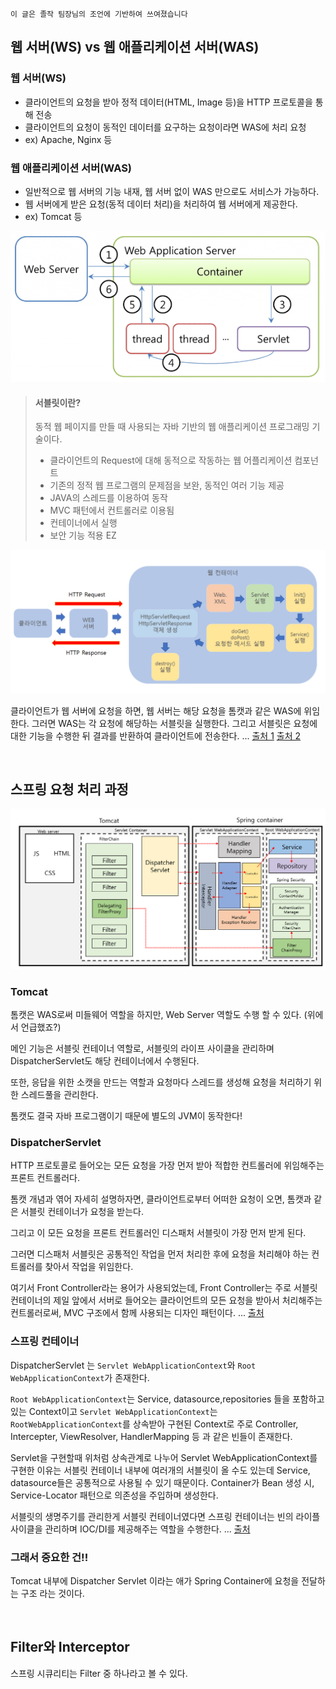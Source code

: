 `이 글은 졸작 팀장님의 조언에 기반하여 쓰여졌습니다`

## 웹 서버(WS) vs 웹 애플리케이션 서버(WAS)

### 웹 서버(WS)

- 클라이언트의 요청을 받아 정적 데이터(HTML, Image 등)을 HTTP 프로토콜을 통해 전송
- 클라이언트의 요청이 동적인 데이터를 요구하는 요청이라면 WAS에 처리 요청
- ex) Apache, Nginx 등

### 웹 애플리케이션 서버(WAS)

- 일반적으로 웹 서버의 기능 내재, 웹 서버 없이 WAS 만으로도 서비스가 가능하다.
- 웹 서버에게 받은 요청(동적 데이터 처리)을 처리하여 웹 서버에게 제공한다.
- ex) Tomcat 등

![img_2.png](img_2.png)

> #### 서블릿이란?
> 동적 웹 페이지를 만들 때 사용되는 자바 기반의 웹 애플리케이션 프로그래밍 기술이다.
> - 클라이언트의 Request에 대해 동적으로 작동하는 웹 어플리케이션 컴포넌트
> - 기존의 정적 웹 프로그램의 문제점을 보완, 동적인 여러 기능 제공
> - JAVA의 스레드를 이용하여 동작
> - MVC 패턴에서 컨트롤러로 이용됨
> - 컨테이너에서 실행
> - 보안 기능 적용 EZ

![img_3.png](img_3.png)

클라이언트가 웹 서버에 요청을 하면, 웹 서버는 해당 요청을 톰캣과 같은 WAS에 위임한다.
그러면 WAS는 각 요청에 해당하는 서블릿을 실행한다. 그리고 서블릿은 요청에 대한
기능을 수행한 뒤 결과를 반환하여 클라이언트에 전송한다. ...
[출처 1](https://goodgid.github.io/WS-and-WAS/)
[출처 2](https://velog.io/@falling_star3/Tomcat-%EC%84%9C%EB%B8%94%EB%A6%BFServlet%EC%9D%B4%EB%9E%80)

<br>

## 스프링 요청 처리 과정

![img_4.png](img_4.png)

###  Tomcat
톰캣은 WAS로써 미들웨어 역할을 하지만, Web Server 역할도 수행 할 수 있다. (위에서 언급했죠?)

메인 기능은 서블릿 컨테이너 역할로, 서블릿의 라이프 사이클을 관리하며 DispatcherServlet도
해당 컨테이너에서 수행된다.

또한, 응답을 위한 소캣을 만드는 역할과 요청마다 스레드를 생성해 요청을 처리하기 위한 스레드풀을 관리한다.

톰캣도 결국 자바 프로그램이기 때문에 별도의 JVM이 동작한다!


### DispatcherServlet

HTTP 프로토콜로 들어오는 모든 요청을 가장 먼저 받아 적합한 컨트롤러에 위임해주는 프론트 컨트롤러다.

톰캣 개념과 엮어 자세히 설명하자면, 클라이언트로부터 어떠한 요청이 오면, 톰캣과 같은 서블릿 컨테이너가
요청을 받는다.

그리고 이 모든 요청을 프론트 컨트롤러인 디스패처 서블릿이 가장 먼저 받게 된다.

그러면 디스패처 서블릿은 공통적인 작업을 먼저 처리한 후에 요청을 처리해야 하는 컨트롤러를 찾아서 작업을 위임한다.

여기서 Front Controller라는 용어가 사용되었는데, 
Front Controller는 주로 서블릿 컨테이너의 제일 앞에서 서버로 들어오는 클라이언트의 모든 요청을 받아서 처리해주는 컨트롤러로써, MVC 구조에서 함께 사용되는 디자인 패턴이다.
... [출처](https://mangkyu.tistory.com/18)

### 스프링 컨테이너 
DispatcherServlet 는 `Servlet WebApplicationContext`와 `Root WebApplicationContext`가 존재한다.

`Root WebApplicationContext`는 Service, datasource,repositories 들을 포함하고 있는 Context이고 
`Servlet WebApplicationContext`는 `RootWebApplicationContext`를 상속받아 구현된 Context로 주로 Controller, Intercepter, ViewResolver, HandlerMapping 등 과 같은 빈들이 존재한다.

Servlet을 구현할때 위처럼 상속관계로 나누어 Servlet WebApplicationContext를 구현한 이유는 서블릿 컨테이너 내부에 여러개의 서블릿이 올 수도 있는데 Service, datasource들은 공통적으로 사용될 수 있기 때문이다.
Container가 Bean 생성 시, Service-Locator 패턴으로 의존성을 주입하며 생성한다.

서블릿의 생명주기를 관리한게 서블릿 컨테이너였다면 스프링 컨테이너는 빈의 라이플 사이클을 관리하며 IOC/DI를 제공해주는 역할을 수행한다.
... [출처](https://gowoonsori.com/spring/architecture/)

### 그래서 중요한 건!!
Tomcat 내부에 Dispatcher Servlet 이라는 애가 Spring Container에 요청을 전달하는 구조 라는 것이다.

<br>

## Filter와 Interceptor


스프링 시큐리티는 Filter 중 하나라고 볼 수 있다.
